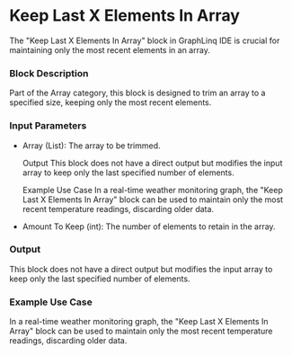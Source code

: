 # Keep Last X Elements In Array

The "Keep Last X Elements In Array" block in GraphLinq IDE is crucial for maintaining only the most recent elements in an array.

### Block Description

Part of the Array category, this block is designed to trim an array to a specified size, keeping only the most recent elements.

### Input Parameters

*   Array (List): The array to be trimmed.

    Output This block does not have a direct output but modifies the input array to keep only the last specified number of elements.

    Example Use Case In a real-time weather monitoring graph, the "Keep Last X Elements In Array" block can be used to maintain only the most recent temperature readings, discarding older data.
* Amount To Keep (int): The number of elements to retain in the array.

### Output

This block does not have a direct output but modifies the input array to keep only the last specified number of elements.

### Example Use Case

In a real-time weather monitoring graph, the "Keep Last X Elements In Array" block can be used to maintain only the most recent temperature readings, discarding older data.
